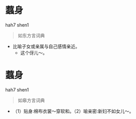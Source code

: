 # 蠚身
hah7 shen1
> 如东方言词典
- 比喻子女或亲属与自己感情亲近。
  - 这个伢儿～。

# 蠚身
hah7 shen1
> 如皋方言词典
- （1）贴身:棉布衣裳～穿软和。（2）喻亲密:新妇不如女儿～。

